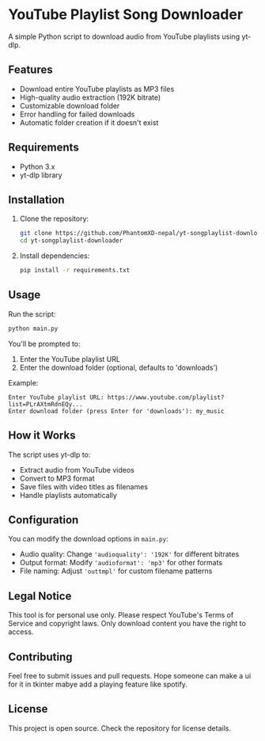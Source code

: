 # YouTube Playlist Song Downloader

A simple Python script to download audio from YouTube playlists using yt-dlp.

## Features

- Download entire YouTube playlists as MP3 files
- High-quality audio extraction (192K bitrate)
- Customizable download folder
- Error handling for failed downloads
- Automatic folder creation if it doesn't exist

## Requirements

- Python 3.x
- yt-dlp library

## Installation

1. Clone the repository:
   ```bash
   git clone https://github.com/PhantomXD-nepal/yt-songplaylist-downloader.git
   cd yt-songplaylist-downloader
   ```

2. Install dependencies:
   ```bash
   pip install -r requirements.txt
   ```

## Usage

Run the script:
```bash
python main.py
```

You'll be prompted to:
1. Enter the YouTube playlist URL
2. Enter the download folder (optional, defaults to 'downloads')

Example:
```
Enter YouTube playlist URL: https://www.youtube.com/playlist?list=PLrAXtmRdnEQy...
Enter download folder (press Enter for 'downloads'): my_music
```

## How it Works

The script uses yt-dlp to:
- Extract audio from YouTube videos
- Convert to MP3 format
- Save files with video titles as filenames
- Handle playlists automatically

## Configuration

You can modify the download options in `main.py`:
- Audio quality: Change `'audioquality': '192K'` for different bitrates
- Output format: Modify `'audioformat': 'mp3'` for other formats
- File naming: Adjust `'outtmpl'` for custom filename patterns

## Legal Notice

This tool is for personal use only. Please respect YouTube's Terms of Service and copyright laws. Only download content you have the right to access.

## Contributing

Feel free to submit issues and pull requests. Hope someone can make a ui for it in tkinter mabye add a playing
feature like spotify.

## License

This project is open source. Check the repository for license details.
